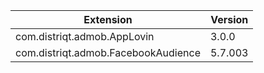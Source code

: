 
| Extension | Version |
| --- | --- |
| com.distriqt.admob.AppLovin | 3.0.0 | 9.11.2 | 6.12.0 |
| com.distriqt.admob.FacebookAudience | 5.7.003 | 5.7.1 | 5.4.0 |
